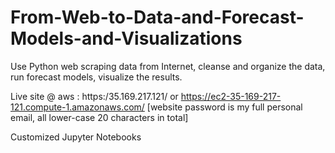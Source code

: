 # From-Web-to-Data-and-Forecast-Models-and-Visualizations
Use Python web scraping data from Internet, cleanse and organize the data, run forecast models, visualize the results.   

Live site @ aws : https:/35.169.217.121/ or https://ec2-35-169-217-121.compute-1.amazonaws.com/
[website password is my full personal email, all lower-case 20 characters in total]

Customized Jupyter Notebooks




